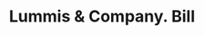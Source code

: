 ---
doi: 10.7916/D86D754J
date_other: '1910'
date_other_textual: '1910'
form: printed ephemera
genre:
- Invoices
name:
- Lummis & Company
object_in_context_url: https://biggert.cul.columbia.edu/items/view/ave_biggert_01433
subject_hierarchical_geographic:
- Philadelphia, Pennsylvania, United States
subject_name:
- Lummis & Company
title: Lummis & Company. Bill
sort_title: Lummis & Company. Bill
call_number: ave_biggert_01433
coordinates:
- 40.00944444444445,-75.13333333333334
pid: ave_biggert_01433
identifiers: ave_biggert_01433
canvas_id: ldpd:396694
permalink: "/items/ave_biggert_01433/"
layout: iiif-image-page
---